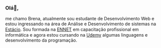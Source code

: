 ### Olá👋,
me chamo Brena, atualmente sou estudante de Desenvolvimento Web e estou ingressando na área de Análise e Desenvolvimento de sistemas na <a href="https://www.estacio.br/">Estácio</a>. Sou formada na <a href="https://www.ennet.br/">ENNET</a> em capacitação proﬁssional em informática e agora estou cursando na <a href="https://www.Udemy.com">Udemy</a> algumas linguagens e desenvolvimento da programação.

<!--
**BrenaPaiva/brenaPaiva** is a ✨ _special_ ✨ repository because its `README.md` (this file) appears on your GitHub profile.

Here are some ideas to get you started:

- 🔭 I’m currently working on ...
- 🌱 I’m currently learning ...
- 👯 I’m looking to collaborate on ...
- 🤔 I’m looking for help with ...
- 💬 Ask me about ...
- 📫 How to reach me: ...
- 😄 Pronouns: ...
- ⚡ Fun fact: ...
-->
